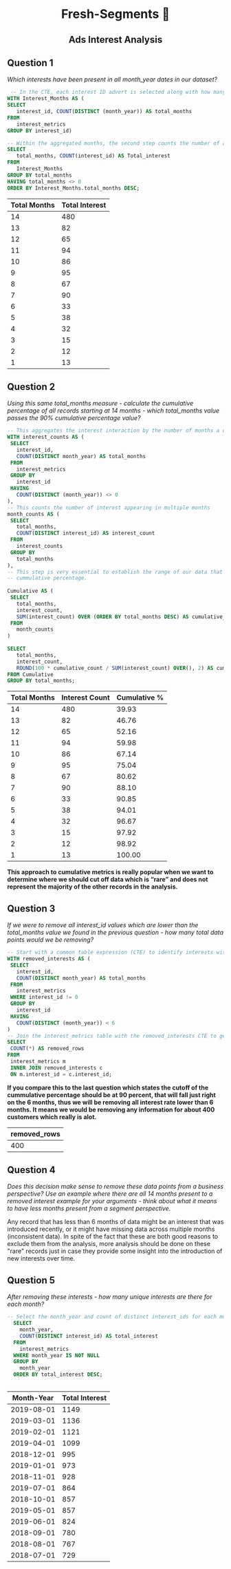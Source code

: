 # <p align="center" style="margin-top: 0px;"> Fresh-Segments 🍊
## <p align="center"> Ads Interest Analysis

## Question 1
*Which interests have been present in all month_year dates in our dataset?*

 ```sql
  -- In the CTE, each interest ID advert is selected along with how many months it has been interacted with.  
WITH Interest_Months AS (
SELECT 
    interest_id, COUNT(DISTINCT (month_year)) AS total_months
FROM
    interest_metrics
GROUP BY interest_id)

-- Within the aggregated months, the second step counts the number of adverts / interest IDs interacted with.
SELECT 
    total_months, COUNT(interest_id) AS Total_interest
FROM
    Interest_Months
GROUP BY total_months
HAVING total_months <> 0
ORDER BY Interest_Months.total_months DESC; 
```

| Total Months | Total Interest |
|---------------|----------------|
|     14       |      480      |
|     13       |       82      |
|     12       |       65      |
|     11       |       94      |
|     10       |       86      |
|      9       |       95      |
|      8       |       67      |
|      7       |       90      |
|      6       |       33      |
|      5       |       38      |
|      4       |       32      |
|      3       |       15      |
|      2       |       12      |
|      1       |       13      |

  
 
## Question 2
*Using this same total_months measure - calculate the cumulative percentage of all records starting at 14 months - which total_months value passes the 90% cumulative percentage value?*
 
 ```sql 
-- This aggregates the interest interaction by the number of months a user clicked
WITH interest_counts AS (
  SELECT
    interest_id,
    COUNT(DISTINCT month_year) AS total_months
  FROM
    interest_metrics
  GROUP BY
    interest_id
  HAVING 
    COUNT(DISTINCT (month_year)) <> 0
), 
-- This counts the number of interest appearing in multiple months
month_counts AS (
  SELECT
    total_months,
    COUNT(DISTINCT interest_id) AS interest_count
  FROM
    interest_counts
  GROUP BY
    total_months
), 
-- This step is very essential to establish the range of our data that doesn't represent the majority of the customer interactions. For this, it is set at 90%
-- cummulative percentage.
	
Cumulative AS (
  SELECT
    total_months,
    interest_count,
    SUM(interest_count) OVER (ORDER BY total_months DESC) AS cumulative_count
  FROM
    month_counts
)
  
SELECT
    total_months,
    interest_count, 
	ROUND(100 * cumulative_count / SUM(interest_count) OVER(), 2) AS cumulative_percentage
FROM Cumulative
GROUP BY total_months;

```

| Total Months | Interest Count | Cumulative % |
|--------------|----------------|---------------|
|      14      |      480      |     39.93    |
|      13      |       82      |     46.76    |
|      12      |       65      |     52.16    |
|      11      |       94      |     59.98    |
|      10      |       86      |     67.14    |
|       9      |       95      |     75.04    |
|       8      |       67      |     80.62    |
|       7      |       90      |     88.10    |
|       6      |       33      |     90.85    |
|       5      |       38      |     94.01    |
|       4      |       32      |     96.67    |
|       3      |       15      |     97.92    |
|       2      |       12      |     98.92    |
|       1      |       13      |    100.00    |

**This approach to cumulative metrics is really popular when we want to determine where we should cut off data which is “rare” and does not represent the majority of the other records in the analysis.**

 ## Question 3
*If we were to remove all interest_id values which are lower than the total_months value we found in the previous question - how many total data points would we be removing?*

 ```sql
-- Start with a common table expression (CTE) to identify interests with fewer than 6 distinct 
WITH removed_interests AS (
  SELECT
    interest_id,
    COUNT(DISTINCT month_year) AS total_months
  FROM
    interest_metrics
  WHERE interest_id != 0
  GROUP BY
    interest_id
  HAVING 
    COUNT(DISTINCT (month_year)) < 6
)
-- Join the interest_metrics table with the removed_interests CTE to get the count of removed rows
SELECT 
  COUNT(*) AS removed_rows
FROM 
  interest_metrics m
  INNER JOIN removed_interests c 
  ON m.interest_id = c.interest_id;
 ```
**If you compare this to the last question which states the cutoff of the cummulative percentage should be at 90 percent, 
that will fall just right on the 6 months, thus we will be removing all interest rate lower than 6 months. 
It means we would be removing any information for about 400 customers which really is alot.**
		       
 | removed_rows |
|--------------|
|400      |	       



## Question 4
*Does this decision make sense to remove these data points from a business perspective? Use an example where there are all 14 months present to a removed interest example for your arguments - think about what it means to have less months present from a segment perspective.*

Any record that has less than 6 months of data might be an interest that was introduced recently, or it might have missing data across multiple months (inconsistent data). In spite of the fact that these are both good reasons to exclude them from the analysis, more analysis should be done on these "rare" records just in case they provide some insight into the introduction of new interests over time.
	
	
## Question 5	
*After removing these interests - how many unique interests are there for each month?*
	
```sql
-- Select the month_year and count of distinct interest_ids for each month_year
  SELECT
    month_year,
    COUNT(DISTINCT interest_id) AS total_interest
  FROM
    interest_metrics
  WHERE month_year IS NOT NULL
  GROUP BY
    month_year
  ORDER BY total_interest DESC;
	
```

| Month-Year | Total Interest |
|------------|----------------|
| 2019-08-01 |      1149     |
| 2019-03-01 |      1136     |
| 2019-02-01 |      1121     |
| 2019-04-01 |      1099     |
| 2018-12-01 |      995      |
| 2019-01-01 |      973      |
| 2018-11-01 |      928      |
| 2019-07-01 |      864      |
| 2018-10-01 |      857      |
| 2019-05-01 |      857      |
| 2019-06-01 |      824      |
| 2018-09-01 |      780      |
| 2018-08-01 |      767      |
| 2018-07-01 |      729      |


